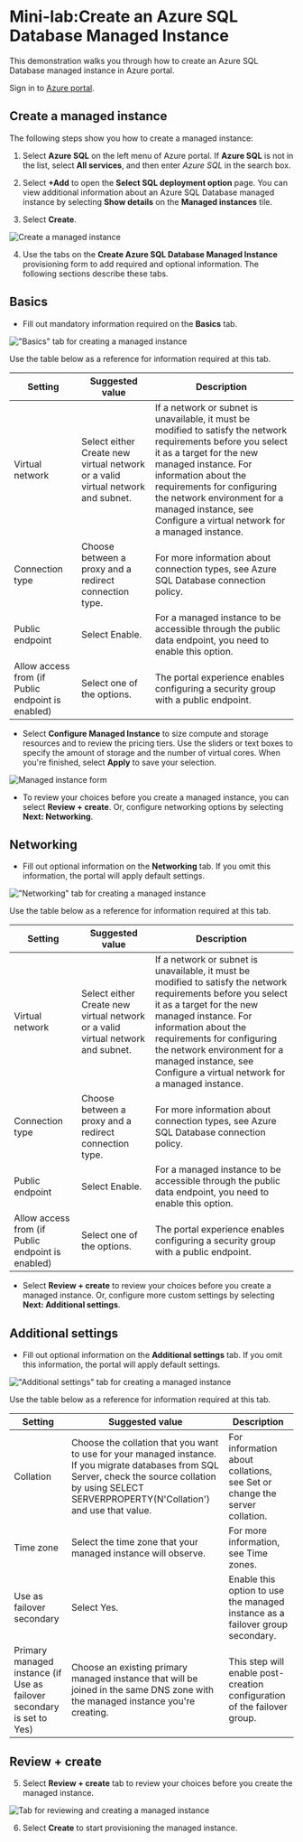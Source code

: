 # Mini-lab:Create an Azure SQL Database Managed Instance

This demonstration walks you through how to create an Azure SQL Database managed instance in Azure portal.

Sign in to [Azure portal](https://portal.azure.com/).

## Create a managed instance

The following steps show you how to create a managed instance:

1. Select **Azure SQL** on the left menu of Azure portal. If **Azure SQL** is not in the list, select **All services**, and then enter *Azure SQL* in the search box.

2. Select **+Add** to open the **Select SQL deployment option** page. You can view additional information about an Azure SQL Database managed instance by selecting **Show details** on the **Managed instances** tile.

3. Select **Create**.

![Create a managed instance](../../Linked_Image_Files/demo_managed_sql_image1.png)

4. Use the tabs on the **Create Azure SQL Database Managed Instance** provisioning form to add required and optional information. The following sections describe these tabs.

## Basics

* Fill out mandatory information required on the **Basics** tab.

!["Basics" tab for creating a managed instance](../../Linked_Image_Files/demo_managed_sql_image2.png)

Use the table below as a reference for information required at this tab.

| Setting | Suggested value | Description  |
|---------------------------------------------------|---------------------------------------------------------------------------------|-------------------------------------------------------------------------------------------------------------------------------------------------------------------------------------------------------------------------------------------------------------------------------------------------------------------------------------------------------------------------------------------------------------------------------------------------------------------------------------------------------------------------------------------------------------------------------------------------------------------------------------------------------------------------------------------------------------|
| Virtual network | Select either Create new virtual network or a valid virtual network and subnet. | If a network or subnet is unavailable, it must be modified to satisfy the network requirements before you select it as a target for the new managed instance. For information about the requirements for configuring the network environment for a managed instance, see Configure a virtual network for a managed instance. |
| Connection type | Choose between a proxy and a redirect connection type. | For more information about connection types, see Azure SQL Database connection policy. |
| Public endpoint | Select Enable. | For a managed instance to be accessible through the public data endpoint, you need to enable this option. |
| Allow access from (if Public endpoint is enabled) | Select one of the options. | The portal experience enables configuring a security group with a public endpoint. <br>  |


* Select **Configure Managed Instance** to size compute and storage resources and to review the pricing tiers. Use the sliders or text boxes to specify the amount of storage and the number of virtual cores. When you're finished, select **Apply** to save your selection.

![Managed instance form](../../Linked_Image_Files/demo_managed_sql_image3.png)

* To review your choices before you create a managed instance, you can select **Review + create**. Or, configure networking options by selecting **Next: Networking**.

## Networking

* Fill out optional information on the **Networking** tab. If you omit this information, the portal will apply default settings.

!["Networking" tab for creating a managed instance](../../Linked_Image_Files/demo_managed_sql_image4.png)

Use the table below as a reference for information required at this tab.

| Setting | Suggested value | Description  |
|---------------------------------------------------|---------------------------------------------------------------------------------|------------------------------------------------------------------------------------------------------------------------------------------------------------------------------------------------------------------------------------------------------------------------------------------------------------------------------|
| Virtual network | Select either Create new virtual network or a valid virtual network and subnet. | If a network or subnet is unavailable, it must be modified to satisfy the network requirements before you select it as a target for the new managed instance. For information about the requirements for configuring the network environment for a managed instance, see Configure a virtual network for a managed instance. |
| Connection type | Choose between a proxy and a redirect connection type. | For more information about connection types, see Azure SQL Database connection policy. |
| Public endpoint | Select Enable. | For a managed instance to be accessible through the public data endpoint, you need to enable this option. |
| Allow access from (if Public endpoint is enabled) | Select one of the options. | The portal experience enables configuring a security group with a public endpoint. <br>  |

* Select **Review + create** to review your choices before you create a managed instance. Or, configure more custom settings by selecting **Next: Additional settings**.

## Additional settings

* Fill out optional information on the **Additional settings** tab. If you omit this information, the portal will apply default settings.

!["Additional settings" tab for creating a managed instance](../../Linked_Image_Files/demo_managed_sql_image5.png)

Use the table below as a reference for information required at this tab.

| Setting | Suggested value | Description  |
|-----------------------------------------------------------------------|------------------------------------------------------------------------------------------------------------------------------------------------------------------------------------------------------------|-----------------------------------------------------------------------------------------------------------------------------------------------------------------------|
| Collation | Choose the collation that you want to use for your managed instance. If you migrate databases from SQL Server, check the source collation by using SELECT SERVERPROPERTY(N'Collation') and use that value. | For information about collations, see Set or change the server collation. |
| Time zone | Select the time zone that your managed instance will observe. | For more information, see Time zones. |
| Use as failover secondary | Select Yes. | Enable this option to use the managed instance as a failover group secondary. |
| Primary managed instance (if Use as failover secondary is set to Yes) | Choose an existing primary managed instance that will be joined in the same DNS zone with the managed instance you're creating. | This step will enable post-creation configuration of the failover group.  |


## Review + create

5. Select **Review + create** tab to review your choices before you create the managed instance.

![Tab for reviewing and creating a managed instance](../../Linked_Image_Files/demo_managed_sql_image6.png)

6. Select **Create** to start provisioning the managed instance.

 
